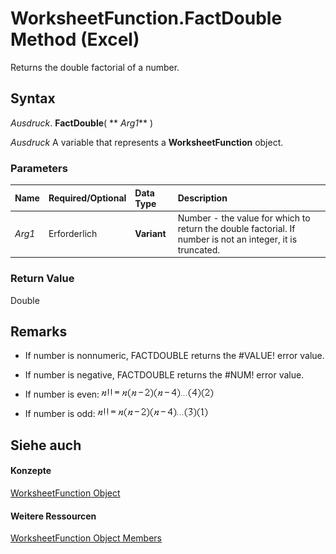
# WorksheetFunction.FactDouble Method (Excel)

Returns the double factorial of a number.


## Syntax

 _Ausdruck_. **FactDouble**( ** _Arg1_** )

 _Ausdruck_ A variable that represents a **WorksheetFunction** object.


### Parameters



|**Name**|**Required/Optional**|**Data Type**|**Description**|
|:-----|:-----|:-----|:-----|
| _Arg1_|Erforderlich|**Variant**|Number - the value for which to return the double factorial. If number is not an integer, it is truncated.|

### Return Value

Double


## Remarks




- If number is nonnumeric, FACTDOUBLE returns the #VALUE! error value.
    
- If number is negative, FACTDOUBLE returns the #NUM! error value.
    
- If number is even:
![](images/awffdbl1_ZA06051139.gif)


    
- If number is odd:
![](images/awffdbl2_ZA06051140.gif)


    

## Siehe auch


#### Konzepte


[WorksheetFunction Object](7b1d5639-363d-632c-2cf0-2232562646b6.md)
#### Weitere Ressourcen


[WorksheetFunction Object Members](http://msdn.microsoft.com/library/6811ca87-4b53-0bff-88c9-30bf7497879a%28Office.15%29.aspx)